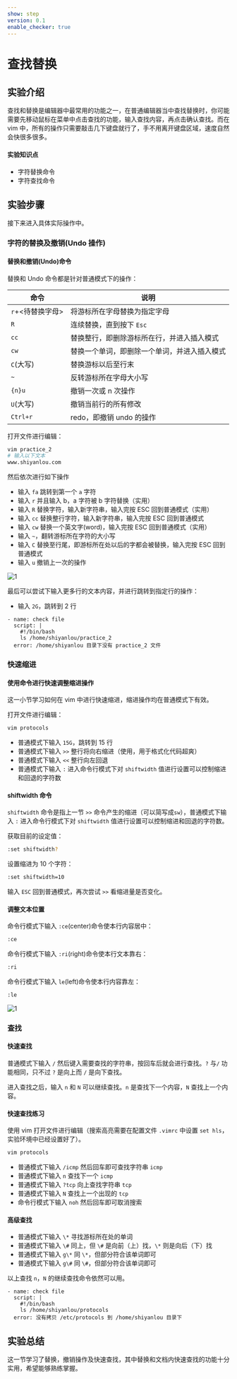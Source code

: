 ```yaml
---
show: step
version: 0.1
enable_checker: true
---
```


# 查找替换

## 实验介绍

查找和替换是编辑器中最常用的功能之一，在普通编辑器当中查找替换时，你可能需要先移动鼠标在菜单中点击查找的功能，输入查找内容，再点击确认查找。而在 vim 中，所有的操作只需要敲击几下键盘就行了，手不用离开键盘区域，速度自然会快很多很多。

#### 实验知识点

- 字符替换命令
- 字符查找命令

## 实验步骤

接下来进入具体实际操作中。

### 字符的替换及撤销(Undo 操作)

#### 替换和撤销(Undo)命令

替换和 Undo 命令都是针对普通模式下的操作：

| 命令             | 说明                                         |
| ---------------- | -------------------------------------------- |
| `r`+<待替换字母> | 将游标所在字母替换为指定字母                 |
| `R`              | 连续替换，直到按下 `Esc`                     |
| `cc`             | 替换整行，即删除游标所在行，并进入插入模式   |
| `cw`             | 替换一个单词，即删除一个单词，并进入插入模式 |
| `C`(大写)        | 替换游标以后至行末                           |
| `~`              | 反转游标所在字母大小写                       |
| `{n}u`           | 撤销一次或 n 次操作                          |
| `U`(大写)        | 撤销当前行的所有修改                         |
| `Ctrl+r`         | redo，即撤销 undo 的操作                     |

打开文件进行编辑：

```bash
vim practice_2
# 输入以下文本
www.shiyanlou.com
```

然后依次进行如下操作

- 输入 `fa` 跳转到第一个 `a` 字符
- 输入 `r` 并且输入 b，a 字符被 b 字符替换（实用）
- 输入 `R` 替换字符，输入新字符串，输入完按 ESC 回到普通模式（实用）
- 输入 `cc` 替换整行字符，输入新字符串，输入完按 ESC 回到普通模式
- 输入 `cw` 替换一个英文字(word)，输入完按 ESC 回到普通模式（实用）
- 输入 `~`，翻转游标所在字符的大小写
- 输入 `C` 替换至行尾，即游标所在处以后的字都会被替换，输入完按 ESC 回到普通模式
- 输入 `u` 撤销上一次的操作

![1](https://doc.shiyanlou.com/document-uid49570labid18timestamp1491032394591.png/wm)

最后可以尝试下输入更多行的文本内容，并进行跳转到指定行的操作：

- 输入 `2G`，跳转到 2 行

```checker
- name: check file
  script: |
    #!/bin/bash
    ls /home/shiyanlou/practice_2
  error: /home/shiyanlou 目录下没有 practice_2 文件
```

### 快速缩进

#### 使用命令进行快速调整缩进操作

这一小节学习如何在 vim 中进行快速缩进，缩进操作均在普通模式下有效。

打开文件进行编辑：

```bash
vim protocols
```

- 普通模式下输入 `15G`，跳转到 15 行
- 普通模式下输入 `>>` 整行将向右缩进（使用，用于格式化代码超爽）
- 普通模式下输入 `<<` 整行向左回退
- 普通模式下输入 `:` 进入命令行模式下对 `shiftwidth` 值进行设置可以控制缩进和回退的字符数

#### shiftwidth 命令

`shiftwidth` 命令是指上一节 `>>` 命令产生的缩进（可以简写成`sw`），普通模式下输入 `:` 进入命令行模式下对 `shiftwidth` 值进行设置可以控制缩进和回退的字符数。

获取目前的设定值：

```bash
:set shiftwidth?
```

设置缩进为 10 个字符：

```bash
:set shiftwidth=10
```

输入 `ESC` 回到普通模式，再次尝试 `>>` 看缩进量是否变化。

#### 调整文本位置

命令行模式下输入 `:ce`(center)命令使本行内容居中：

```bash
:ce
```

命令行模式下输入 `:ri`(right)命令使本行文本靠右：

```bash
:ri
```

命令行模式下输入 `le`(left)命令使本行内容靠左：

```bash
:le
```

![1](https://doc.shiyanlou.com/document-uid49570labid18timestamp1491032410092.png/wm)

### 查找

#### 快速查找

普通模式下输入 `/` 然后键入需要查找的字符串，按回车后就会进行查找。`?` 与`/` 功能相同，只不过 `?` 是向上而 `/` 是向下查找。

进入查找之后，输入 `n` 和 `N` 可以继续查找。`n` 是查找下一个内容，`N` 查找上一个内容。

#### 快速查找练习

使用 vim 打开文件进行编辑（搜索高亮需要在配置文件 `.vimrc` 中设置 `set hls`，实验环境中已经设置好了）。

```bash
vim protocols
```

- 普通模式下输入 `/icmp` 然后回车即可查找字符串 `icmp`
- 普通模式下输入 `n` 查找下一个 `icmp`
- 普通模式下输入 `?tcp` 向上查找字符串 `tcp`
- 普通模式下输入 `N` 查找上一个出现的 `tcp`
- 命令行模式下输入 `noh` 然后回车即可取消搜索

#### 高级查找

- 普通模式下输入 `\*` 寻找游标所在处的单词
- 普通模式下输入 `\#` 同上，但 `\#` 是向前（上）找，`\*` 则是向后（下）找
- 普通模式下输入 `g\*` 同 `\*`，但部分符合该单词即可
- 普通模式下输入 `g\#` 同 `\#`，但部分符合该单词即可

以上查找 `n`，`N` 的继续查找命令依然可以用。

```checker
- name: check file
  script: |
    #!/bin/bash
    ls /home/shiyanlou/protocols
  error: 没有拷贝 /etc/protocols 到 /home/shiyanlou 目录下
```

## 实验总结

这一节学习了替换，撤销操作及快速查找，其中替换和文档内快速查找的功能十分实用，希望能够熟练掌握。